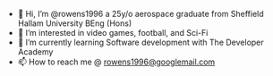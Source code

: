 - 👋 Hi, I’m @rowens1996 a 25y/o aerospace graduate from Sheffield Hallam University BEng (Hons)
- 👀 I’m interested in video games, football, and Sci-Fi
- 🌱 I’m currently learning Software development with The Developer Academy
- 📫 How to reach me @ rowens1996@googlemail.com
